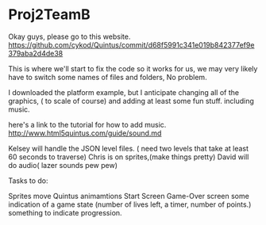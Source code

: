 Proj2TeamB
==========
Okay guys, please go to this website. https://github.com/cykod/Quintus/commit/d68f5991c341e019b842377ef9e379aba2d4de38

This is where we'll start to fix the code so it works for us, we may very likely have to switch some names of files and folders, No problem.

I downloaded the platform example, but I anticipate changing all of the graphics, ( to scale of course) and adding at least some fun stuff. including music.

here's a link to the tutorial for how to add music.
http://www.html5quintus.com/guide/sound.md

Kelsey will handle the JSON level files. ( need two levels that take at least 60 seconds to traverse)
Chris is on sprites,(make things pretty)
David will do audio( lazer sounds pew pew)



Tasks to do:

Sprites move Quintus animamtions
Start Screen
Game-Over screen
some indication of a game state (number of lives left, a timer, number of points.) something to indicate progression.